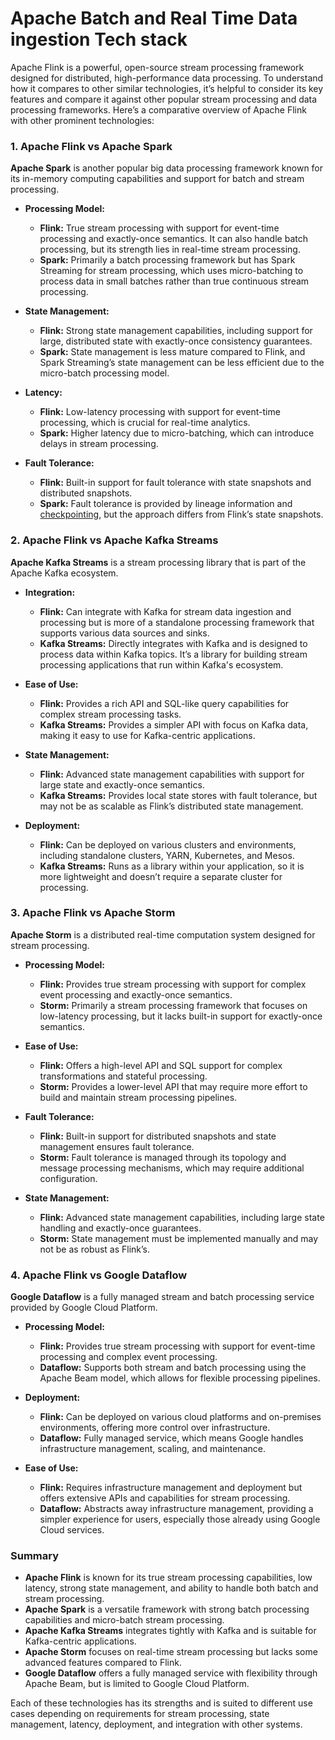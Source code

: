 # Apache Batch and Real Time Data ingestion Tech stack

Apache Flink is a powerful, open-source stream processing framework designed for distributed, high-performance data processing. To understand how it compares to other similar technologies, it’s helpful to consider its key features and compare it against other popular stream processing and data processing frameworks. Here’s a comparative overview of Apache Flink with other prominent technologies:

### 1. **Apache Flink vs Apache Spark**

**Apache Spark** is another popular big data processing framework known for its in-memory computing capabilities and support for batch and stream processing. 

- **Processing Model:**
  - **Flink:** True stream processing with support for event-time processing and exactly-once semantics. It can also handle batch processing, but its strength lies in real-time stream processing.
  - **Spark:** Primarily a batch processing framework but has Spark Streaming for stream processing, which uses micro-batching to process data in small batches rather than true continuous stream processing.

- **State Management:**
  - **Flink:** Strong state management capabilities, including support for large, distributed state with exactly-once consistency guarantees.
  - **Spark:** State management is less mature compared to Flink, and Spark Streaming’s state management can be less efficient due to the micro-batch processing model.

- **Latency:**
  - **Flink:** Low-latency processing with support for event-time processing, which is crucial for real-time analytics.
  - **Spark:** Higher latency due to micro-batching, which can introduce delays in stream processing.

- **Fault Tolerance:**
  - **Flink:** Built-in support for fault tolerance with state snapshots and distributed snapshots.
  - **Spark:** Fault tolerance is provided by lineage information and [checkpointing](https://github.com/jayachandradora/System-Design-Basics/blob/main/Checkpointing%20technique.md), but the approach differs from Flink’s state snapshots.

### 2. **Apache Flink vs Apache Kafka Streams**

**Apache Kafka Streams** is a stream processing library that is part of the Apache Kafka ecosystem.

- **Integration:**
  - **Flink:** Can integrate with Kafka for stream data ingestion and processing but is more of a standalone processing framework that supports various data sources and sinks.
  - **Kafka Streams:** Directly integrates with Kafka and is designed to process data within Kafka topics. It’s a library for building stream processing applications that run within Kafka's ecosystem.

- **Ease of Use:**
  - **Flink:** Provides a rich API and SQL-like query capabilities for complex stream processing tasks.
  - **Kafka Streams:** Provides a simpler API with focus on Kafka data, making it easy to use for Kafka-centric applications.

- **State Management:**
  - **Flink:** Advanced state management capabilities with support for large state and exactly-once semantics.
  - **Kafka Streams:** Provides local state stores with fault tolerance, but may not be as scalable as Flink’s distributed state management.

- **Deployment:**
  - **Flink:** Can be deployed on various clusters and environments, including standalone clusters, YARN, Kubernetes, and Mesos.
  - **Kafka Streams:** Runs as a library within your application, so it is more lightweight and doesn’t require a separate cluster for processing.

### 3. **Apache Flink vs Apache Storm**

**Apache Storm** is a distributed real-time computation system designed for stream processing.

- **Processing Model:**
  - **Flink:** Provides true stream processing with support for complex event processing and exactly-once semantics.
  - **Storm:** Primarily a stream processing framework that focuses on low-latency processing, but it lacks built-in support for exactly-once semantics.

- **Ease of Use:**
  - **Flink:** Offers a high-level API and SQL support for complex transformations and stateful processing.
  - **Storm:** Provides a lower-level API that may require more effort to build and maintain stream processing pipelines.

- **Fault Tolerance:**
  - **Flink:** Built-in support for distributed snapshots and state management ensures fault tolerance.
  - **Storm:** Fault tolerance is managed through its topology and message processing mechanisms, which may require additional configuration.

- **State Management:**
  - **Flink:** Advanced state management capabilities, including large state handling and exactly-once guarantees.
  - **Storm:** State management must be implemented manually and may not be as robust as Flink’s.

### 4. **Apache Flink vs Google Dataflow**

**Google Dataflow** is a fully managed stream and batch processing service provided by Google Cloud Platform.

- **Processing Model:**
  - **Flink:** Provides true stream processing with support for event-time processing and complex event processing.
  - **Dataflow:** Supports both stream and batch processing using the Apache Beam model, which allows for flexible processing pipelines.

- **Deployment:**
  - **Flink:** Can be deployed on various cloud platforms and on-premises environments, offering more control over infrastructure.
  - **Dataflow:** Fully managed service, which means Google handles infrastructure management, scaling, and maintenance.

- **Ease of Use:**
  - **Flink:** Requires infrastructure management and deployment but offers extensive APIs and capabilities for stream processing.
  - **Dataflow:** Abstracts away infrastructure management, providing a simpler experience for users, especially those already using Google Cloud services.

### Summary

- **Apache Flink** is known for its true stream processing capabilities, low latency, strong state management, and ability to handle both batch and stream processing.
- **Apache Spark** is a versatile framework with strong batch processing capabilities and micro-batch stream processing.
- **Apache Kafka Streams** integrates tightly with Kafka and is suitable for Kafka-centric applications.
- **Apache Storm** focuses on real-time stream processing but lacks some advanced features compared to Flink.
- **Google Dataflow** offers a fully managed service with flexibility through Apache Beam, but is limited to Google Cloud Platform.

Each of these technologies has its strengths and is suited to different use cases depending on requirements for stream processing, state management, latency, deployment, and integration with other systems.
